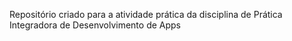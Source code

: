 Repositório criado para a atividade prática da disciplina de Prática Integradora de Desenvolvimento de Apps